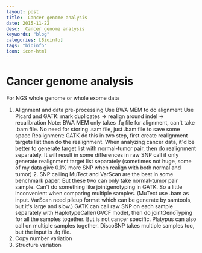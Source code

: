 ```yaml
---
layout: post
title:  Cancer genome analysis
date: 2015-11-22
desc:  Cancer genome analysis
keywords: "blog"
categories: [Bioinfo]
tags: "bioinfo"
icon: icon-html
---
```


# Cancer genome analysis

For NGS whole genome or whole exome data 

  1. Alignment and data pre-processing
Use BWA MEM to do alignment Use Picard and GATK: mark duplicates -> realign around indel -> recalibration Note: BWA MEM only takes .fq file for alignment, can't take .bam file. No need for storing .sam file, just .bam file to save some space Realignment: GATK do this in two step, first create realignment targets list then do the realignment. When analyzing cancer data, it'd be better to generate target list with normal-tumor pair, then do realignment separately. It will result in some differences in raw SNP call if only generate realignment target list separately (sometimes not huge, some of my data give 0.1% more SNP when realign with both normal and tumor) 2\. SNP calling MuTect and VarScan are the best in some benchmark paper. But these two can only take normal-tumor pair sample. Can't do something like jointgenotyping in GATK. So a little inconvenient when comparing multiple samples. (MuTect use .bam as input. VarScan need pileup format which can be generate by samtools, but it's large and slow.) GATK can call raw SNP on each sample separately with HaplotypeCaller(GVCF mode), then do jointGenoTyping for all the samples together. But is not cancer specific. Platypus can also call on multiple samples together. DiscoSNP takes multiple samples too, but the input is .fq file. 
  1. Copy number variation
  2. Structure variation
